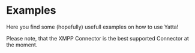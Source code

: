 # Examples

Here you find some (hopefully) usefull examples on how to use Yatta!

Please note, that the XMPP Connector is the best supported Connector at the moment.